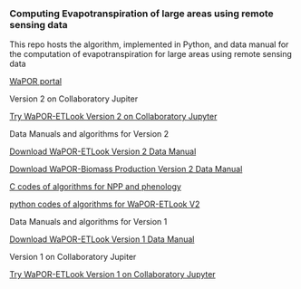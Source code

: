 ### Computing Evapotranspiration of large areas using remote sensing data

This repo hosts the algorithm, implemented in Python, and data manual 
for the computation of evapotranspiration for large areas using remote sensing data


[WaPOR portal](https://wapor.apps.fao.org/)

Version 2 on Collaboratory Jupiter

[Try WaPOR-ETLook Version 2 on Collaboratory Jupyter](https://colab.research.google.com/drive/1wJz6sj9JhLUBk-Bnw1zACYE4P3XWExMa)

Data Manuals and algorithms for Version 2

[Download WaPOR-ETLook Version 2 Data Manual](https://bitbucket.org/cioapps/wapor-et-look/downloads/FRAME_ET_v2_data_manual_finaldraft_v2.2.pdf)

[Download WaPOR-Biomass Production Version 2 Data Manual](https://bitbucket.org/cioapps/wapor-et-look/downloads/FRAME_NPP_v2_data_manual_finaldraft_v2.2.pdf)

[C codes of algorithms for NPP and phenology](https://bitbucket.org/cioapps/wapor-et-look/downloads/FRAME-NPP-PHE.zip)

[python codes of algorithms for WaPOR-ETLook V2](https://bitbucket.org/cioapps/wapor-et-look/downloads/WaPOR-ETLook_v2.zip)

Data Manuals and algorithms for Version 1

[Download WaPOR-ETLook Version 1 Data Manual](https://bitbucket.org/cioapps/wapor-et-look/raw/9ec88e56769f49722c2d1165bb34547f5842b811/Docs/WaPOR_ET_data_manual_finaldraft-v1.2-for-distribution.pdf)

Version 1 on Collaboratory Jupiter

[Try WaPOR-ETLook Version 1 on Collaboratory Jupyter](https://colab.research.google.com/drive/1BH2uqzhUe3p2eRWJ0oheWE9W9irtrFYZ)
